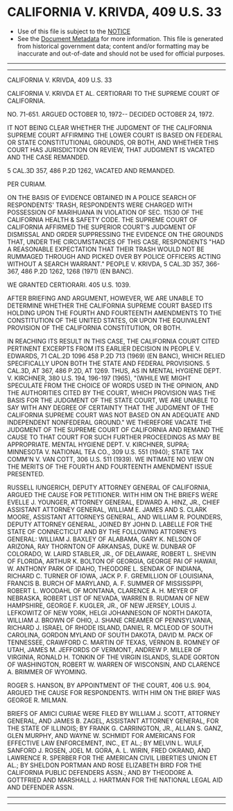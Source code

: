 ---
---

# CALIFORNIA V. KRIVDA, 409 U.S. 33

* Use of this file is subject to the [NOTICE](https://github.com/publicdocs/notice/blob/master/NOTICE)
* See the [Document Metadata](../../../) for more information.
  This file is generated from historical government data; content and/or formatting may be inaccurate and out-of-date and should not be used for official purposes.

----------
----------

CALIFORNIA V. KRIVDA, 409 U.S. 33

CALIFORNIA V. KRIVDA ET AL. CERTIORARI TO THE SUPREME COURT OF CALIFORNIA.

NO. 71-651.  ARGUED OCTOBER 10, 1972-- DECIDED OCTOBER 24, 1972.

IT NOT BEING CLEAR WHETHER THE JUDGMENT OF THE CALIFORNIA SUPREME COURT AFFIRMING THE LOWER COURT IS BASED ON FEDERAL OR STATE CONSTITUTIONAL GROUNDS, OR BOTH, AND WHETHER THIS COURT HAS JURISDICTION ON REVIEW, THAT JUDGMENT IS VACATED AND THE CASE REMANDED.

5 CAL.3D 357, 486 P.2D 1262, VACATED AND REMANDED.

PER CURIAM.

ON THE BASIS OF EVIDENCE OBTAINED IN A POLICE SEARCH OF RESPONDENTS' TRASH, RESPONDENTS WERE CHARGED WITH POSSESSION OF MARIHUANA IN VIOLATION OF SEC. 11530 OF THE CALIFORNIA HEALTH & SAFETY CODE.  THE SUPREME COURT OF CALIFORNIA AFFIRMED THE SUPERIOR COURT'S JUDGMENT OF DISMISSAL AND ORDER SUPPRESSING THE EVIDENCE ON THE GROUNDS THAT, UNDER THE CIRCUMSTANCES OF THIS CASE, RESPONDENTS "HAD A REASONABLE EXPECTATION THAT THEIR TRASH WOULD NOT BE RUMMAGED THROUGH AND PICKED OVER BY POLICE OFFICERS ACTING WITHOUT A SEARCH WARRANT."  PEOPLE V. KRIVDA, 5 CAL.3D 357, 366-367, 486 P.2D 1262, 1268 (1971) (EN BANC).

WE GRANTED CERTIORARI.  405 U.S. 1039.

AFTER BRIEFING AND ARGUMENT, HOWEVER, WE ARE UNABLE TO DETERMINE WHETHER THE CALIFORNIA SUPREME COURT BASED ITS HOLDING UPON THE FOURTH AND FOURTEENTH AMENDMENTS TO THE CONSTITUTION OF THE UNITED STATES, OR UPON THE EQUIVALENT PROVISION OF THE CALIFORNIA CONSTITUTION, OR BOTH.

IN REACHING ITS RESULT IN THIS CASE, THE CALIFORNIA COURT CITED PERTINENT EXCERPTS FROM ITS EARLIER DECISION IN PEOPLE V. EDWARDS, 71 CAL.2D 1096 458 P.2D 713 (1969) (EN BANC), WHICH RELIED SPECIFICALLY UPON BOTH THE STATE AND FEDERAL PROVISIONS.  5 CAL.3D, AT 367, 486 P.2D, AT 1269.  THUS, AS IN MENTAL HYGIENE DEPT. V. KIRCHNER, 380 U.S. 194, 196-197 (1965), "(WHILE WE MIGHT SPECULATE FROM THE CHOICE OF WORDS USED IN THE OPINION, AND THE AUTHORITIES CITED BY THE COURT, WHICH PROVISION WAS THE BASIS FOR THE JUDGMENT OF THE STATE COURT, WE ARE UNABLE TO SAY WITH ANY DEGREE OF CERTAINTY THAT THE JUDGMENT OF THE CALIFORNIA SUPREME COURT WAS NOT BASED ON AN ADEQUATE AND INDEPENDENT NONFEDERAL GROUND."  WE THEREFORE VACATE THE JUDGMENT OF THE SUPREME COURT OF CALIFORNIA AND REMAND THE CAUSE TO THAT COURT FOR SUCH FURTHER PROCEEDINGS AS MAY BE APPROPRIATE.  MENTAL HYGIENE DEPT. V. KIRCHNER, SUPRA; MINNESOTA V. NATIONAL TEA CO., 309 U.S. 551 (1940); STATE TAX COMM'N V. VAN COTT, 306 U.S. 511 (1939).  WE INTIMATE NO VIEW ON THE MERITS OF THE FOURTH AND FOURTEENTH AMENDMENT ISSUE PRESENTED.

RUSSELL IUNGERICH, DEPUTY ATTORNEY GENERAL OF CALIFORNIA, ARGUED THE CAUSE FOR PETITIONER.  WITH HIM ON THE BRIEFS WERE EVELLE J. YOUNGER, ATTORNEY GENERAL, EDWARD A. HINZ, JR., CHIEF ASSISTANT ATTORNEY GENERAL, WILLIAM E. JAMES AND S. CLARK MOORE, ASSISTANT ATTORNEYS GENERAL, AND WILLIAM R. POUNDERS, DEPUTY ATTORNEY GENERAL, JOINED BY JOHN D. LABELLE FOR THE STATE OF CONNECTICUT AND BY THE FOLLOWING ATTORNEYS GENERAL:  WILLIAM J. BAXLEY OF ALABAMA, GARY K. NELSON OF ARIZONA, RAY THORNTON OF ARKANSAS, DUKE W. DUNBAR OF COLORADO, W. LAIRD STABLER, JR., OF DELAWARE, ROBERT L. SHEVIN OF FLORIDA, ARTHUR K. BOLTON OF GEORGIA, GEORGE PAI OF HAWAII, W. ANTHONY PARK OF IDAHO, THEODORE L. SENDAK OF INDIANA, RICHARD C. TURNER OF IOWA, JACK P. F. GREMILLION OF LOUISIANA, FRANCIS B. BURCH OF MARYLAND, A. F. SUMMER OF MISSISSIPPI, ROBERT L. WOODAHL OF MONTANA, CLARENCE A. H. MEYER OF NEBRASKA, ROBERT LIST OF NEVADA, WARREN B. RUDMAN OF NEW HAMPSHIRE, GEORGE F. KUGLER, JR., OF NEW JERSEY, LOUIS J. LEFKOWITZ OF NEW YORK, HELGI JOHANNESON OF NORTH DAKOTA, WILLIAM J. BROWN OF OHIO, J. SHANE CREAMER OF PENNSYLVANIA, RICHARD J. ISRAEL OF RHODE ISLAND, DANIEL R. MCLEOD OF SOUTH CAROLINA, GORDON MYLAND OF SOUTH DAKOTA, DAVID M. PACK OF TENNESSEE, CRAWFORD C. MARTIN OF TEXAS, VERNON B. ROMNEY OF UTAH, JAMES M. JEFFORDS OF VERMONT, ANDREW P. MILLER OF VIRGINIA, RONALD H. TONKIN OF THE VIRGIN ISLANDS, SLADE GORTON OF WASHINGTON, ROBERT W. WARREN OF WISCONSIN, AND CLARENCE A. BRIMMER OF WYOMING.

ROGER S. HANSON, BY APPOINTMENT OF THE COURT, 406 U.S. 904, ARGUED THE CAUSE FOR RESPONDENTS.  WITH HIM ON THE BRIEF WAS GEORGE R. MILMAN.

BRIEFS OF AMICI CURIAE WERE FILED BY WILLIAM J. SCOTT, ATTORNEY GENERAL, AND JAMES B. ZAGEL, ASSISTANT ATTORNEY GENERAL, FOR THE STATE OF ILLINOIS; BY FRANK G. CARRINGTON, JR., ALLAN S. GANZ, GLEN MURPHY, AND WAYNE W. SCHMIDT FOR AMERICANS FOR EFFECTIVE LAW ENFORCEMENT, INC., ET AL.; BY MELVIN L. WULF, SANFORD J. ROSEN, JOEL M. GORA, A. L. WIRIN, FRED OKRAND, AND LAWRENCE R. SPERBER FOR THE AMERICAN CIVIL LIBERTIES UNION ET AL.; BY SHELDON PORTMAN AND ROSE ELIZABETH BIRD FOR THE CALIFORNIA PUBLIC DEFENDERS ASSN.; AND BY THEODORE A. GOTTFRIED AND MARSHALL J. HARTMAN FOR THE NATIONAL LEGAL AID AND DEFENDER ASSN.


----------
----------

